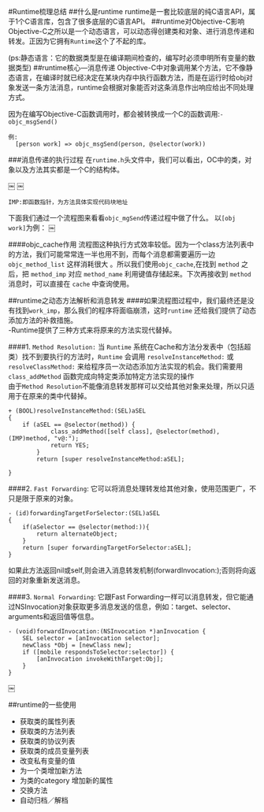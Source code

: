 
#Runtime梳理总结
##什么是runtime
runtime是一套比较底层的纯C语言API，属于1个C语言库，包含了很多底层的C语言API。
##runtime对Objective-C影响
Objective-C之所以是一个动态语言，可以动态得创建类和对象、进行消息传递和转发。正因为它拥有`Runtime`这个了不起的库。  

(ps:静态语言：它的数据类型是在编译期间检查的，编写时必须申明所有变量的数据类型)
##runtime核心—消息传递
Objective-C中对象调用某个方法，它不像静态语言，在编译时就已经决定在某块内存中执行函数方法，而是在运行时给obj对象发送一条方法消息，runtime会根据对象能否对这条消息作出响应给出不同处理方式。

因为在编写Objective-C函数调用时，都会被转换成一个C的函数调用:`-objc_msgSend()`  
```oc
例:  
  [person work] => objc_msgSend(person, @selector(work))
```
###消息传递的执行过程
在`runtime.h`头文件中，我们可以看出，OC中的类，对象以及方法其实都是一个C的结构体。

￼
￼

`IMP:即函数指针，为方法具体实现代码块地址`

下面我们通过一个流程图来看看`objc_mgSend`传递过程中做了什么。
以`[obj work]`为例：
￼

####objc_cache作用
流程图这种执行方式效率较低。因为一个class方法列表中的方法，我们可能常常连一半也用不到，而每个消息都需要遍历一边 `objc_method_list` 这样消耗很大 。所以我们使用`objc_cache`,在找到 `method` 之后，把 `method_imp` 对应 `method_name` 利用键值存储起来。下次再接收到 `method` 消息时，可以直接在 `cache` 中查询使用。

##runtime之动态方法解析和消息转发
####如果流程图过程中，我们最终还是没有找到`work_imp`，那么我们的程序将面临崩溃，这时`runtime` 还给我们提供了动态添加方法的补救措施。  
-Runtime提供了三种方式来将原来的方法实现代替掉。  

####1. `Method Resolution:`  当 `Runtime` 系统在Cache和方法分发表中（包括超类）找不到要执行的方法时，`Runtime` 会调用 `resolveInstanceMethod:` 或 `resolveClassMethod:` 来给程序员一次动态添加方法实现的机会。我们需要用 `class_addMethod` 函数完成向特定类添加特定方法实现的操作  
由于`Method Resolution`不能像消息转发那样可以交给其他对象来处理，所以只适用于在原来的类中代替掉。  

```oc
+ (BOOL)resolveInstanceMethod:(SEL)aSEL
{	
	if (aSEL == @selector(method)) {
			class_addMethod([self class], @selector(method), (IMP)method, "v@:");
			return YES;
		}
		return [super resolveInstanceMethod:aSEL];
		
}
```
  
####2. `Fast Forwarding`: 它可以将消息处理转发给其他对象，使用范围更广，不只是限于原来的对象。  

```oc
- (id)forwardingTargetForSelector:(SEL)aSEL
{
    if(aSelector == @selector(method:)){
        return alternateObject;
    }
    return [super forwardingTargetForSelector:aSEL];
}
```  
如果此方法返回nil或self,则会进入消息转发机制(forwardInvocation:);否则将向返回的对象重新发送消息。  

####3. `Normal Forwarding`: 它跟Fast Forwarding一样可以消息转发，但它能通过NSInvocation对象获取更多消息发送的信息，例如：target、selector、arguments和返回值等信息。

```oc
- (void)forwardInvocation:(NSInvocation *)anInvocation {
    SEL selector = [anInvocation selector];
    newClass *Obj = [newClass new];
    if ([mobile respondsToSelector:selector]) {
        [anInvocation invokeWithTarget:Obj];
    }
}
```

￼

##runtime的一些使用
- 获取类的属性列表  
- 获取类的方法列表  
- 获取类的协议列表  
- 获取类的成员变量列表  
- 改变私有变量的值
- 为一个类增加新方法
- 为类的category 增加新的属性
- 交换方法  
- 自动归档／解档  
